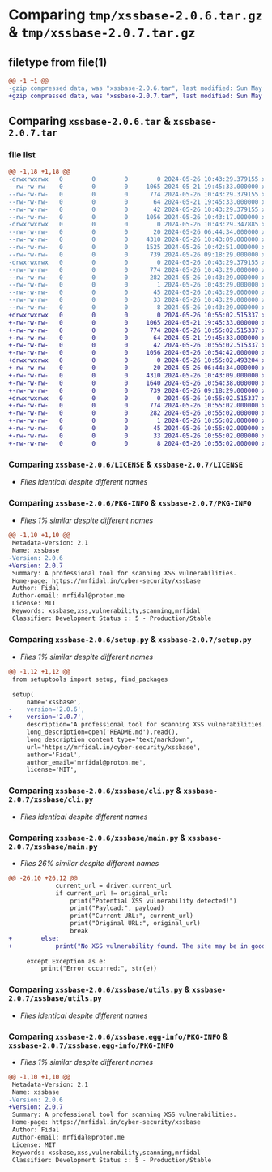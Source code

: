 # Comparing `tmp/xssbase-2.0.6.tar.gz` & `tmp/xssbase-2.0.7.tar.gz`

## filetype from file(1)

```diff
@@ -1 +1 @@
-gzip compressed data, was "xssbase-2.0.6.tar", last modified: Sun May 26 10:43:29 2024, max compression
+gzip compressed data, was "xssbase-2.0.7.tar", last modified: Sun May 26 10:55:02 2024, max compression
```

## Comparing `xssbase-2.0.6.tar` & `xssbase-2.0.7.tar`

### file list

```diff
@@ -1,18 +1,18 @@
-drwxrwxrwx   0        0        0        0 2024-05-26 10:43:29.379155 xssbase-2.0.6/
--rw-rw-rw-   0        0        0     1065 2024-05-21 19:45:33.000000 xssbase-2.0.6/LICENSE
--rw-rw-rw-   0        0        0      774 2024-05-26 10:43:29.379155 xssbase-2.0.6/PKG-INFO
--rw-rw-rw-   0        0        0       64 2024-05-21 19:45:33.000000 xssbase-2.0.6/README.md
--rw-rw-rw-   0        0        0       42 2024-05-26 10:43:29.379155 xssbase-2.0.6/setup.cfg
--rw-rw-rw-   0        0        0     1056 2024-05-26 10:43:17.000000 xssbase-2.0.6/setup.py
-drwxrwxrwx   0        0        0        0 2024-05-26 10:43:29.347885 xssbase-2.0.6/xssbase/
--rw-rw-rw-   0        0        0       20 2024-05-26 06:44:34.000000 xssbase-2.0.6/xssbase/__init__.py
--rw-rw-rw-   0        0        0     4310 2024-05-26 10:43:09.000000 xssbase-2.0.6/xssbase/cli.py
--rw-rw-rw-   0        0        0     1525 2024-05-26 10:42:51.000000 xssbase-2.0.6/xssbase/main.py
--rw-rw-rw-   0        0        0      739 2024-05-26 09:18:29.000000 xssbase-2.0.6/xssbase/utils.py
-drwxrwxrwx   0        0        0        0 2024-05-26 10:43:29.379155 xssbase-2.0.6/xssbase.egg-info/
--rw-rw-rw-   0        0        0      774 2024-05-26 10:43:29.000000 xssbase-2.0.6/xssbase.egg-info/PKG-INFO
--rw-rw-rw-   0        0        0      282 2024-05-26 10:43:29.000000 xssbase-2.0.6/xssbase.egg-info/SOURCES.txt
--rw-rw-rw-   0        0        0        1 2024-05-26 10:43:29.000000 xssbase-2.0.6/xssbase.egg-info/dependency_links.txt
--rw-rw-rw-   0        0        0       45 2024-05-26 10:43:29.000000 xssbase-2.0.6/xssbase.egg-info/entry_points.txt
--rw-rw-rw-   0        0        0       33 2024-05-26 10:43:29.000000 xssbase-2.0.6/xssbase.egg-info/requires.txt
--rw-rw-rw-   0        0        0        8 2024-05-26 10:43:29.000000 xssbase-2.0.6/xssbase.egg-info/top_level.txt
+drwxrwxrwx   0        0        0        0 2024-05-26 10:55:02.515337 xssbase-2.0.7/
+-rw-rw-rw-   0        0        0     1065 2024-05-21 19:45:33.000000 xssbase-2.0.7/LICENSE
+-rw-rw-rw-   0        0        0      774 2024-05-26 10:55:02.515337 xssbase-2.0.7/PKG-INFO
+-rw-rw-rw-   0        0        0       64 2024-05-21 19:45:33.000000 xssbase-2.0.7/README.md
+-rw-rw-rw-   0        0        0       42 2024-05-26 10:55:02.515337 xssbase-2.0.7/setup.cfg
+-rw-rw-rw-   0        0        0     1056 2024-05-26 10:54:42.000000 xssbase-2.0.7/setup.py
+drwxrwxrwx   0        0        0        0 2024-05-26 10:55:02.493204 xssbase-2.0.7/xssbase/
+-rw-rw-rw-   0        0        0       20 2024-05-26 06:44:34.000000 xssbase-2.0.7/xssbase/__init__.py
+-rw-rw-rw-   0        0        0     4310 2024-05-26 10:43:09.000000 xssbase-2.0.7/xssbase/cli.py
+-rw-rw-rw-   0        0        0     1640 2024-05-26 10:54:38.000000 xssbase-2.0.7/xssbase/main.py
+-rw-rw-rw-   0        0        0      739 2024-05-26 09:18:29.000000 xssbase-2.0.7/xssbase/utils.py
+drwxrwxrwx   0        0        0        0 2024-05-26 10:55:02.515337 xssbase-2.0.7/xssbase.egg-info/
+-rw-rw-rw-   0        0        0      774 2024-05-26 10:55:02.000000 xssbase-2.0.7/xssbase.egg-info/PKG-INFO
+-rw-rw-rw-   0        0        0      282 2024-05-26 10:55:02.000000 xssbase-2.0.7/xssbase.egg-info/SOURCES.txt
+-rw-rw-rw-   0        0        0        1 2024-05-26 10:55:02.000000 xssbase-2.0.7/xssbase.egg-info/dependency_links.txt
+-rw-rw-rw-   0        0        0       45 2024-05-26 10:55:02.000000 xssbase-2.0.7/xssbase.egg-info/entry_points.txt
+-rw-rw-rw-   0        0        0       33 2024-05-26 10:55:02.000000 xssbase-2.0.7/xssbase.egg-info/requires.txt
+-rw-rw-rw-   0        0        0        8 2024-05-26 10:55:02.000000 xssbase-2.0.7/xssbase.egg-info/top_level.txt
```

### Comparing `xssbase-2.0.6/LICENSE` & `xssbase-2.0.7/LICENSE`

 * *Files identical despite different names*

### Comparing `xssbase-2.0.6/PKG-INFO` & `xssbase-2.0.7/PKG-INFO`

 * *Files 1% similar despite different names*

```diff
@@ -1,10 +1,10 @@
 Metadata-Version: 2.1
 Name: xssbase
-Version: 2.0.6
+Version: 2.0.7
 Summary: A professional tool for scanning XSS vulnerabilities.
 Home-page: https://mrfidal.in/cyber-security/xssbase
 Author: Fidal
 Author-email: mrfidal@proton.me
 License: MIT
 Keywords: xssbase,xss,vulnerability,scanning,mrfidal
 Classifier: Development Status :: 5 - Production/Stable
```

### Comparing `xssbase-2.0.6/setup.py` & `xssbase-2.0.7/setup.py`

 * *Files 1% similar despite different names*

```diff
@@ -1,12 +1,12 @@
 from setuptools import setup, find_packages
 
 setup(
     name='xssbase',
-    version='2.0.6',
+    version='2.0.7',
     description='A professional tool for scanning XSS vulnerabilities.',
     long_description=open('README.md').read(),
     long_description_content_type='text/markdown',
     url='https://mrfidal.in/cyber-security/xssbase',
     author='Fidal',
     author_email='mrfidal@proton.me',
     license='MIT',
```

### Comparing `xssbase-2.0.6/xssbase/cli.py` & `xssbase-2.0.7/xssbase/cli.py`

 * *Files identical despite different names*

### Comparing `xssbase-2.0.6/xssbase/main.py` & `xssbase-2.0.7/xssbase/main.py`

 * *Files 26% similar despite different names*

```diff
@@ -26,10 +26,12 @@
             current_url = driver.current_url
             if current_url != original_url:
                 print("Potential XSS vulnerability detected!")
                 print("Payload:", payload)
                 print("Current URL:", current_url)
                 print("Original URL:", original_url)
                 break
+        else:
+            print("No XSS vulnerability found. The site may be in good health. Try another site.")
 
     except Exception as e:
         print("Error occurred:", str(e))
```

### Comparing `xssbase-2.0.6/xssbase/utils.py` & `xssbase-2.0.7/xssbase/utils.py`

 * *Files identical despite different names*

### Comparing `xssbase-2.0.6/xssbase.egg-info/PKG-INFO` & `xssbase-2.0.7/xssbase.egg-info/PKG-INFO`

 * *Files 1% similar despite different names*

```diff
@@ -1,10 +1,10 @@
 Metadata-Version: 2.1
 Name: xssbase
-Version: 2.0.6
+Version: 2.0.7
 Summary: A professional tool for scanning XSS vulnerabilities.
 Home-page: https://mrfidal.in/cyber-security/xssbase
 Author: Fidal
 Author-email: mrfidal@proton.me
 License: MIT
 Keywords: xssbase,xss,vulnerability,scanning,mrfidal
 Classifier: Development Status :: 5 - Production/Stable
```

